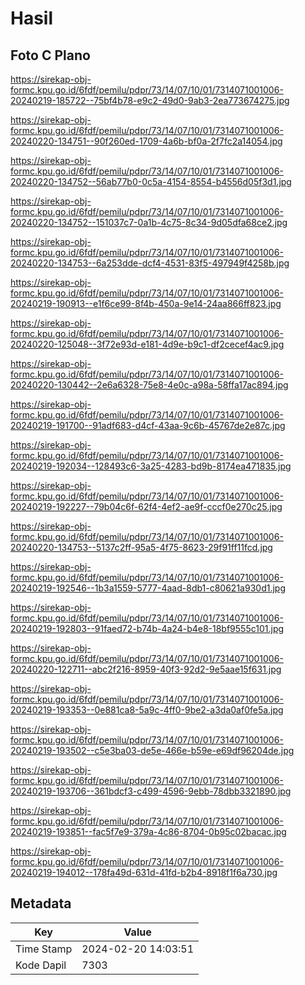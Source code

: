 # Hasil

## Foto C Plano

https://sirekap-obj-formc.kpu.go.id/6fdf/pemilu/pdpr/73/14/07/10/01/7314071001006-20240219-185722--75bf4b78-e9c2-49d0-9ab3-2ea773674275.jpg

https://sirekap-obj-formc.kpu.go.id/6fdf/pemilu/pdpr/73/14/07/10/01/7314071001006-20240220-134751--90f260ed-1709-4a6b-bf0a-2f7fc2a14054.jpg

https://sirekap-obj-formc.kpu.go.id/6fdf/pemilu/pdpr/73/14/07/10/01/7314071001006-20240220-134752--56ab77b0-0c5a-4154-8554-b4556d05f3d1.jpg

https://sirekap-obj-formc.kpu.go.id/6fdf/pemilu/pdpr/73/14/07/10/01/7314071001006-20240220-134752--151037c7-0a1b-4c75-8c34-9d05dfa68ce2.jpg

https://sirekap-obj-formc.kpu.go.id/6fdf/pemilu/pdpr/73/14/07/10/01/7314071001006-20240220-134753--6a253dde-dcf4-4531-83f5-497949f4258b.jpg

https://sirekap-obj-formc.kpu.go.id/6fdf/pemilu/pdpr/73/14/07/10/01/7314071001006-20240219-190913--e1f6ce99-8f4b-450a-9e14-24aa866ff823.jpg

https://sirekap-obj-formc.kpu.go.id/6fdf/pemilu/pdpr/73/14/07/10/01/7314071001006-20240220-125048--3f72e93d-e181-4d9e-b9c1-df2cecef4ac9.jpg

https://sirekap-obj-formc.kpu.go.id/6fdf/pemilu/pdpr/73/14/07/10/01/7314071001006-20240220-130442--2e6a6328-75e8-4e0c-a98a-58ffa17ac894.jpg

https://sirekap-obj-formc.kpu.go.id/6fdf/pemilu/pdpr/73/14/07/10/01/7314071001006-20240219-191700--91adf683-d4cf-43aa-9c6b-45767de2e87c.jpg

https://sirekap-obj-formc.kpu.go.id/6fdf/pemilu/pdpr/73/14/07/10/01/7314071001006-20240219-192034--128493c6-3a25-4283-bd9b-8174ea471835.jpg

https://sirekap-obj-formc.kpu.go.id/6fdf/pemilu/pdpr/73/14/07/10/01/7314071001006-20240219-192227--79b04c6f-62f4-4ef2-ae9f-cccf0e270c25.jpg

https://sirekap-obj-formc.kpu.go.id/6fdf/pemilu/pdpr/73/14/07/10/01/7314071001006-20240220-134753--5137c2ff-95a5-4f75-8623-29f91ff11fcd.jpg

https://sirekap-obj-formc.kpu.go.id/6fdf/pemilu/pdpr/73/14/07/10/01/7314071001006-20240219-192546--1b3a1559-5777-4aad-8db1-c80621a930d1.jpg

https://sirekap-obj-formc.kpu.go.id/6fdf/pemilu/pdpr/73/14/07/10/01/7314071001006-20240219-192803--91faed72-b74b-4a24-b4e8-18bf9555c101.jpg

https://sirekap-obj-formc.kpu.go.id/6fdf/pemilu/pdpr/73/14/07/10/01/7314071001006-20240220-122711--abc2f216-8959-40f3-92d2-9e5aae15f631.jpg

https://sirekap-obj-formc.kpu.go.id/6fdf/pemilu/pdpr/73/14/07/10/01/7314071001006-20240219-193353--0e881ca8-5a9c-4ff0-9be2-a3da0af0fe5a.jpg

https://sirekap-obj-formc.kpu.go.id/6fdf/pemilu/pdpr/73/14/07/10/01/7314071001006-20240219-193502--c5e3ba03-de5e-466e-b59e-e69df96204de.jpg

https://sirekap-obj-formc.kpu.go.id/6fdf/pemilu/pdpr/73/14/07/10/01/7314071001006-20240219-193706--361bdcf3-c499-4596-9ebb-78dbb3321890.jpg

https://sirekap-obj-formc.kpu.go.id/6fdf/pemilu/pdpr/73/14/07/10/01/7314071001006-20240219-193851--fac5f7e9-379a-4c86-8704-0b95c02bacac.jpg

https://sirekap-obj-formc.kpu.go.id/6fdf/pemilu/pdpr/73/14/07/10/01/7314071001006-20240219-194012--178fa49d-631d-41fd-b2b4-8918f1f6a730.jpg


## Metadata

| Key        | Value               |
| ---------- | ------------------- |
| Time Stamp | 2024-02-20 14:03:51 |
| Kode Dapil | 7303                |



